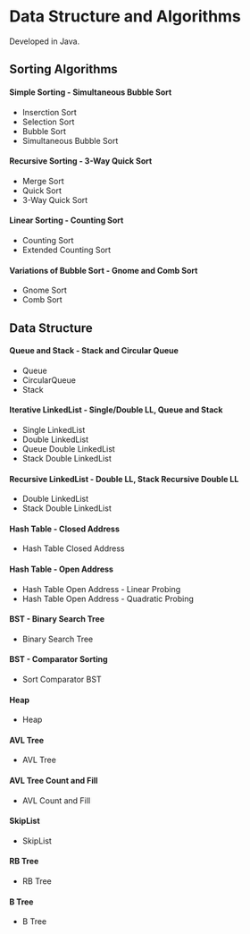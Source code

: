 # Data Structure and Algorithms
Developed in Java.

## Sorting Algorithms
  
#### Simple Sorting - Simultaneous Bubble Sort
  - Inserction Sort
  - Selection Sort
  - Bubble Sort
  - Simultaneous Bubble Sort 
#### Recursive Sorting - 3-Way Quick Sort
  - Merge Sort
  - Quick Sort
  - 3-Way Quick Sort
#### Linear Sorting - Counting Sort
  - Counting Sort
  - Extended Counting Sort
#### Variations of Bubble Sort - Gnome and Comb Sort
  - Gnome Sort
  - Comb Sort


## Data Structure
  
#### Queue and Stack - Stack and Circular Queue
  - Queue
  - CircularQueue
  - Stack
#### Iterative LinkedList - Single/Double LL, Queue and Stack
  - Single LinkedList
  - Double LinkedList
  - Queue Double LinkedList
  - Stack Double LinkedList
#### Recursive LinkedList - Double LL, Stack Recursive Double LL
  - Double LinkedList
  - Stack Double LinkedList
#### Hash Table - Closed Address
  - Hash Table Closed Address
#### Hash Table - Open Address
  - Hash Table Open Address - Linear Probing
  - Hash Table Open Address - Quadratic Probing
#### BST - Binary Search Tree
  - Binary Search Tree
#### BST - Comparator Sorting
  - Sort Comparator BST
#### Heap
  - Heap
#### AVL Tree
  - AVL Tree
#### AVL Tree Count and Fill
  - AVL Count and Fill
#### SkipList
  - SkipList
#### RB Tree
  - RB Tree
#### B Tree
  - B Tree
